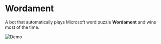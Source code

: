 # Wordament
A bot that automatically plays Microsoft word puzzle <b> Wordament</b> and wins most of the time.

![Demo](https://user-images.githubusercontent.com/34797119/39968650-34616148-56ee-11e8-8ce7-b375ec00c884.gif)
